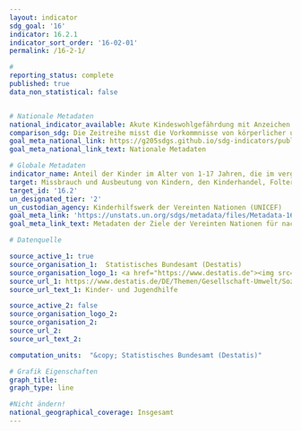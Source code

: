 ```yaml
---
layout: indicator
sdg_goal: '16'
indicator: 16.2.1
indicator_sort_order: '16-02-01'
permalink: /16-2-1/

#
reporting_status: complete
published: true
data_non_statistical: false


# Nationale Metadaten
national_indicator_available: Akute Kindeswohlgefährdung mit Anzeichen von psychischem Missbrauch <br> Akute Kindeswohlgefährdung mit Anzeichen von physischem Missbrauch <br> Akute Kindeswohlgefährdung mit Anzeichen von physischem oder psychischem Missbrauch
comparison_sdg: Die Zeitreihe misst die Vorkommnisse von körperlicher und psychologischer Gewalt gegen Kinder im letzten Jahr und nicht im letzten Monat, wie dies in der internationalen Metadatenbeschreibung definiert ist.
goal_meta_national_link: https://g205sdgs.github.io/sdg-indicators/public/MetaDe/16.2.1.pdf
goal_meta_national_link_text: Nationale Metadaten

# Globale Metadaten
indicator_name: Anteil der Kinder im Alter von 1-17 Jahren, die im vergangenen Monat eine körperliche Strafe und/oder psychische Aggression durch Betreuungspersonen erfahren haben
target: Missbrauch und Ausbeutung von Kindern, den Kinderhandel, Folter und alle Formen von Gewalt gegen Kinder beenden
target_id: '16.2'
un_designated_tier: '2'
un_custodian_agency: Kinderhilfswerk der Vereinten Nationen (UNICEF)
goal_meta_link: 'https://unstats.un.org/sdgs/metadata/files/Metadata-16-02-01.pdf'
goal_meta_link_text: Metadaten der Ziele der Vereinten Nationen für nachhaltige Entwicklung

# Datenquelle

source_active_1: true
source_organisation_1:  Statistisches Bundesamt (Destatis)
source_organisation_logo_1: <a href="https://www.destatis.de"><img src="https://g205sdgs.github.io/sdg-indicators/public/logos/destatis.png" alt="Logo Destatis" /></a>
source_url_1: https://www.destatis.de/DE/Themen/Gesellschaft-Umwelt/Soziales/Kinderhilfe-Jugendhilfe/_inhalt.html#sprg234636
source_url_text_1: Kinder- und Jugendhilfe

source_active_2: false
source_organisation_logo_2:
source_organisation_2:
source_url_2:
source_url_text_2:

computation_units:  "&copy; Statistisches Bundesamt (Destatis)"

# Grafik Eigenschaften
graph_title:
graph_type: line

#Nicht ändern!
national_geographical_coverage: Insgesamt
---
```

